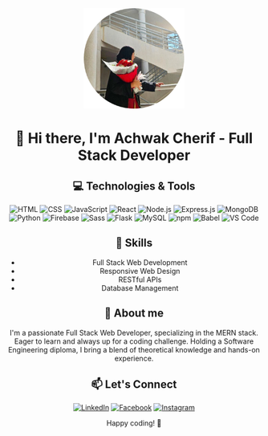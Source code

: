 <div align="center">
  <img src="profile_pic.png" alt="Achwak Cherif" width="200" />



# 👋 Hi there, I'm Achwak Cherif - Full Stack Developer

## 💻 Technologies & Tools
![HTML](https://img.shields.io/badge/-HTML-E34F26?style=flat&logo=html5&logoColor=white)
![CSS](https://img.shields.io/badge/-CSS-1572B6?style=flat&logo=css3&logoColor=white)
![JavaScript](https://img.shields.io/badge/-JavaScript-F7DF1E?style=flat&logo=javascript&logoColor=white)
![React](https://img.shields.io/badge/-React-61DAFB?style=flat&logo=react&logoColor=white)
![Node.js](https://img.shields.io/badge/-Node.js-339933?style=flat&logo=node.js&logoColor=white)
![Express.js](https://img.shields.io/badge/-Express.js-000000?style=flat&logo=express&logoColor=white)
![MongoDB](https://img.shields.io/badge/-MongoDB-47A248?style=flat&logo=mongodb&logoColor=white)
![Python](https://img.shields.io/badge/-Python-3776AB?style=flat&logo=python&logoColor=white)
  ![Firebase](https://img.shields.io/badge/-Firebase-FFCA28?style=flat&logo=firebase&logoColor=white)
  ![Sass](https://img.shields.io/badge/-Sass-CC6699?style=flat&logo=sass&logoColor=white)
  ![Flask](https://img.shields.io/badge/-Flask-000000?style=flat&logo=flask&logoColor=white)
![MySQL](https://img.shields.io/badge/-MySQL-4479A1?style=flat&logo=mysql&logoColor=white)
![npm](https://img.shields.io/badge/-npm-CB3837?style=flat&logo=npm&logoColor=white)
![Babel](https://img.shields.io/badge/-Babel-F9DC3E?style=flat&logo=babel&logoColor=white)
![VS Code](https://img.shields.io/badge/-VS_Code-007ACC?style=flat&logo=visual-studio-code&logoColor=white)

## 🚀 Skills
- Full Stack Web Development
- Responsive Web Design
- RESTful APIs
- Database Management

## 🌱 About me
I'm a passionate Full Stack Web Developer, specializing in the MERN stack. Eager to learn and always up for a coding challenge. Holding a Software Engineering diploma, I bring a blend of theoretical knowledge and hands-on experience.


## 📫 Let's Connect

[![LinkedIn](https://img.shields.io/badge/-LinkedIn-0077B5?style=flat&logo=linkedin&logoColor=white)](https://www.linkedin.com/in/achwak-cherif) 
[![Facebook](https://img.shields.io/badge/-Facebook-1877F2?style=flat&logo=facebook&logoColor=white)](https://www.facebook.com/cherif.achwak.1) 
[![Instagram](https://img.shields.io/badge/-Instagram-E4405F?style=flat&logo=instagram&logoColor=white)](https://www.instagram.com/achwak_cherif?igsh=d3htc2JwYXMyd3l1)

Happy coding! 🚀
</div>


<!--
**Achwak28/Achwak28** is a ✨ _special_ ✨ repository because its `README.md` (this file) appears on your GitHub profile.

Here are some ideas to get you started:

- 🔭 I’m currently working on ...
- 🌱 I’m currently learning ...
- 👯 I’m looking to collaborate on ...
- 🤔 I’m looking for help with ...
- 💬 Ask me about ...
- 📫 How to reach me: ...
- 😄 Pronouns: ...
- ⚡ Fun fact: ...
-->

